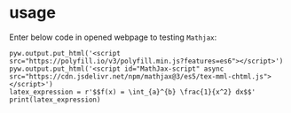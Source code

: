# usage

Enter below code in opened webpage to testing `Mathjax`:

```
pyw.output.put_html('<script src="https://polyfill.io/v3/polyfill.min.js?features=es6"></script>')
pyw.output.put_html('<script id="MathJax-script" async src="https://cdn.jsdelivr.net/npm/mathjax@3/es5/tex-mml-chtml.js"></script>')
latex_expression = r'$$f(x) = \int_{a}^{b} \frac{1}{x^2} dx$$'
print(latex_expression)
```
